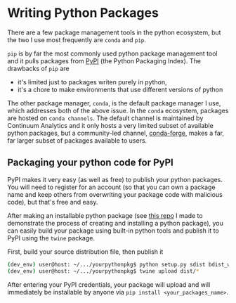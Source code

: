 # Writing Python Packages

There are a few package management tools in the python ecosystem, but the two I use most frequently are `conda` and `pip`.

`pip` is by far the most commonly used python package management tool and it pulls packages from [PyPI](https://pypi.org/) (the Python Packaging Index). The drawbacks of `pip` are
* it's limited just to packages writen purely in python,
* it's a chore to make environments that use different versions of python

The other package manager, `conda`, is the default package manager I use, which addresses both of the above issue. In the `conda` ecosystem, packages are hosted on `conda channels`. The default channel is maintained by Continuum Analytics and it only hosts a very limited subset of available python packages, but a community-led channel, [conda-forge](https://conda-forge.org/), makes a far, far larger subset of packages available to users.

## Packaging your python code for PyPI

PyPI makes it very easy (as well as free) to publish your python packages. You will need to register for an account (so that you can own a package name and keep others from overwriting your package code with malicious code), but that's free and easy.

After making an installable python package (see [this repo](https://github.com/MattTriano/mypkg) I made to demonstrate the process of creating and installing a python package), you can easily build your package using built-in python tools and publish it to PyPI using the `twine` package.

First, build your source distribution file, then publish it

```bash
(dev_env) user@host: ~/.../yourpythonpkg$ python setup.py sdist bdist_wheel
(dev_env) user@host: ~/.../yourpythonpkg$ twine upload dist/*
```

After entering your PyPI credentials, your package will upload and will immediately be installable by anyone via `pip install <your_packages_name>`.